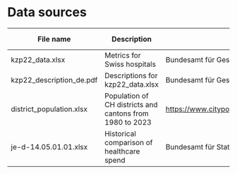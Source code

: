 # Data sources

| File name               | Description                      | Source                   | Link                                                       | Acquisition date |
| ----------------------- | -------------------------------- | ------------------------ |-------------------------------------------------------------- | ----------- |
| kzp22_data.xlsx         | Metrics for Swiss hospitals      | Bundesamt für Gesundheit | https://spitalstatistik.bagapps.ch/data/download/kzp22_data.xlsx?v=1710771311          | 11-09-2024 |
| kzp22_description_de.pdf| Descriptions for kzp22_data.xlsx | Bundesamt für Gesundheit | https://spitalstatistik.bagapps.ch/data/download/kzp22_description_de.pdf?v=1710771311 | 11-09-2024 |
| district_population.xlsx | Population of CH districts and cantons from 1980 to 2023 | https://www.citypopulation.de/en/switzerland/admin/ | 11.09.2024 |
| je-d-14.05.01.01.xlsx | Historical comparison of healthcare spend | Bundesamt für Statistik | https://dam-api.bfs.admin.ch/hub/api/dam/assets/31505220/master | 12.9.2024 |